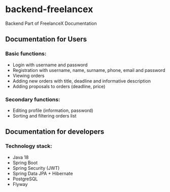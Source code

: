 # backend-freelancex
Backend Part of FreelanceX
Documentation

## Documentation for Users
### Basic functions:
- Login with username and password
- Registration with username, name, surname, phone, email and password
- Viewing orders
- Adding new orders with title, deadline and informative description
- Adding proposals to orders (deadline, price)

### Secondary functions:
- Editing profile (information, password)
- Sorting and filtering orders list

## Documentation for developers
### Technology stack:
- Java 18
- Spring Boot
- Spring Security (JWT)
- Spring Data JPA + Hibernate
- PostgreSQL
- Flyway
